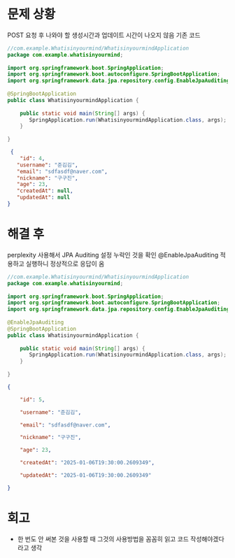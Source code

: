 # 문제 상황
POST 요청 후 나와야 할 생성시간과 업데이트 시간이 나오지 않음 
기존 코드
```java
//com.example.Whatisinyourmind/WhatisinyourmindApplication
package com.example.whatisinyourmind;  
  
import org.springframework.boot.SpringApplication;  
import org.springframework.boot.autoconfigure.SpringBootApplication;  
import org.springframework.data.jpa.repository.config.EnableJpaAuditing;  
  
@SpringBootApplication  
public class WhatisinyourmindApplication {  
  
    public static void main(String[] args) {  
       SpringApplication.run(WhatisinyourmindApplication.class, args);  
    }  
  
}
```

```json
 { 
	"id": 4, 
   "username": "준김김", 
   "email": "sdfasdf@naver.com", 
   "nickname": "구구진", 
   "age": 23, 
   "createdAt": null, 
   "updatedAt": null 
}
```

# 해결 후 
perplexity 사용해서 JPA Auditing 설정 누락인 것을 확인
@EnableJpaAuditing 적용하고 실행하니 정상적으로 응답이 옴
```java
//com.example.Whatisinyourmind/WhatisinyourmindApplication
package com.example.whatisinyourmind;  
  
import org.springframework.boot.SpringApplication;  
import org.springframework.boot.autoconfigure.SpringBootApplication;  
import org.springframework.data.jpa.repository.config.EnableJpaAuditing;  
  
@EnableJpaAuditing  
@SpringBootApplication  
public class WhatisinyourmindApplication {  
  
    public static void main(String[] args) {  
       SpringApplication.run(WhatisinyourmindApplication.class, args);  
    }  
  
}
```

```json
{

    "id": 5,

    "username": "준김김",

    "email": "sdfasdf@naver.com",

    "nickname": "구구진",

    "age": 23,

    "createdAt": "2025-01-06T19:30:00.2609349",

    "updatedAt": "2025-01-06T19:30:00.2609349"

}
```

# 회고
- 한 번도 안 써본 것을 사용할 때 그것의 사용방법을 꼼꼼히 읽고 코드 작성해야겠다라고 생각